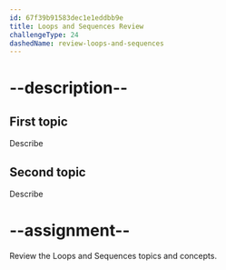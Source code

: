 ```yaml
---
id: 67f39b91583dec1e1eddbb9e
title: Loops and Sequences Review
challengeType: 24
dashedName: review-loops-and-sequences
---
```


# --description--

## First topic

Describe

## Second topic

Describe

# --assignment--

Review the Loops and Sequences topics and concepts.
